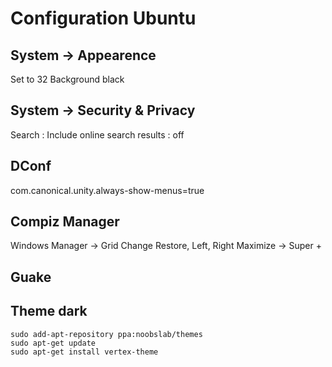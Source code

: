 # Configuration Ubuntu

## System -> Appearence
Set to 32
Background black

## System -> Security & Privacy
Search : Include online search results : off

## DConf
com.canonical.unity.always-show-menus=true

## Compiz Manager
Windows Manager -> Grid 
Change Restore, Left, Right Maximize -> Super + 

## Guake



## Theme dark

    sudo add-apt-repository ppa:noobslab/themes
    sudo apt-get update
    sudo apt-get install vertex-theme
